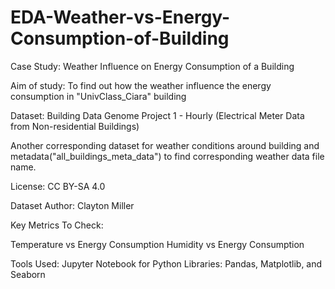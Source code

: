# EDA-Weather-vs-Energy-Consumption-of-Building
Case Study: Weather Influence on Energy Consumption of a Building

Aim of study: To find out how the weather influence the energy consumption in "UnivClass_Ciara" building

Dataset: Building Data Genome Project 1 - Hourly (Electrical Meter Data from Non-residential Buildings)

Another corresponding dataset for weather conditions around building and metadata("all_buildings_meta_data") to find corresponding weather data file name.

License: CC BY-SA 4.0

Dataset Author: Clayton Miller

Key Metrics To Check:

Temperature vs Energy Consumption 
Humidity vs Energy Consumption

Tools Used: Jupyter Notebook for Python
Libraries: Pandas, Matplotlib, and Seaborn
